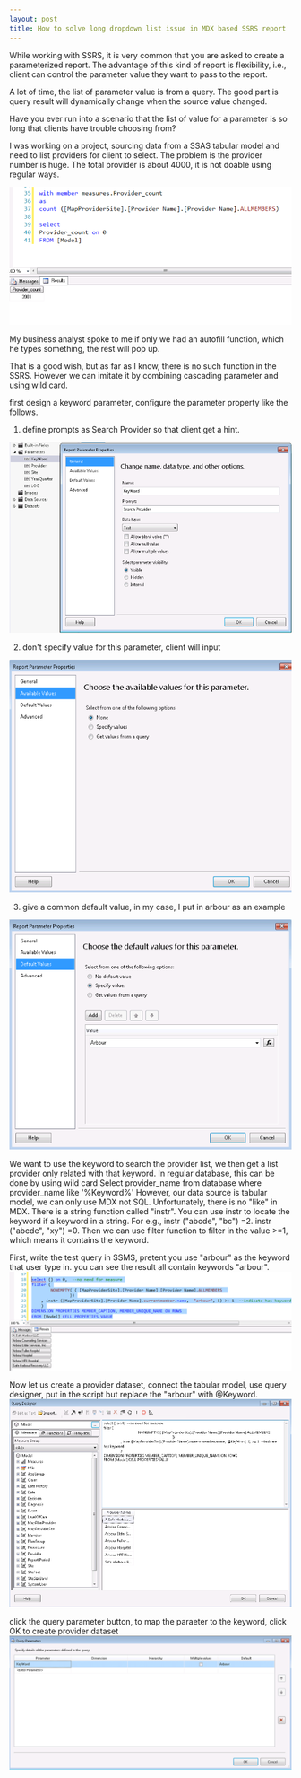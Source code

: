 ```yaml
---
layout: post
title: How to solve long dropdown list issue in MDX based SSRS report
---
```


While working with SSRS, it is very common that you are asked to create a parameterized report. The advantage of this kind of report is flexibility, i.e., client can control the parameter value they want to pass to the report.

A lot of time, the list of parameter value is from a query. The good part is query result will dynamically change when the source value changed. 

Have you ever run into a scenario that the list of value for a parameter is so long that clients have trouble choosing from?

I was working on a project, sourcing data from a SSAS tabular model and need to list providers for client to select. The problem is the provider number is huge. The total provider is about 4000, it is not doable using regular ways.  

<img src="/images/blog2/provider_count.PNG" alt="provider count">

My business analyst spoke to me if only we had an autofill function, which he types something, the rest will pop up. 

That is a good wish, but as far as I know, there is no such function in the SSRS.  However we can imitate it by combining cascading parameter and using wild card.

first design a keyword parameter, configure the parameter property like the follows.

1. define prompts as Search Provider so that client get a hint.
<img src="/images/blog2/Keyword1.PNG" alt="keyword1">

2. don't specify value for this parameter, client will input
<img src="/images/blog2/Keyword2.PNG" alt="keyword2">

3. give a common default value, in my case, I put in arbour as an example
<img src="/images/blog2/Keyword3.PNG" alt="keyword3">

We want to use the keyword to search the provider list, we then get a list provider only related with that keyword.  In regular database, this can be done by using wild card 
Select provider_name from database where provider_name like '%Keyword%' 
However, our data source is tabular model, we can only use MDX not SQL. Unfortunately, there is no "like" in MDX. There is a string function called "instr".  You can use instr to locate the keyword if a keyword in a string. For e.g., instr ("abcde", "bc") =2.  instr ("abcde", "xy") =0. Then we can use filter function to filter in the value >=1, which means it contains the keyword.

First, write the test query in SSMS, pretent you use "arbour" as the keyword that user type in. you can see the result all contain keywords "arbour".
<img src="/images/blog2/test_query_in_ssms.PNG" alt="ssms test">

Now let us create a provider dataset, connect the tabular model, use query designer, put in the script but replace the "arbour" with @Keyword. 
<img src="/images/blog2/SSRS_query_designer.PNG" alt="ssms query designer">

click the query parameter button, to map the paraeter to the keyword, click OK to create provider dataset
<img src="/images/blog2/SSRS_query_designer_parameter.PNG" alt="parameter mapping">







